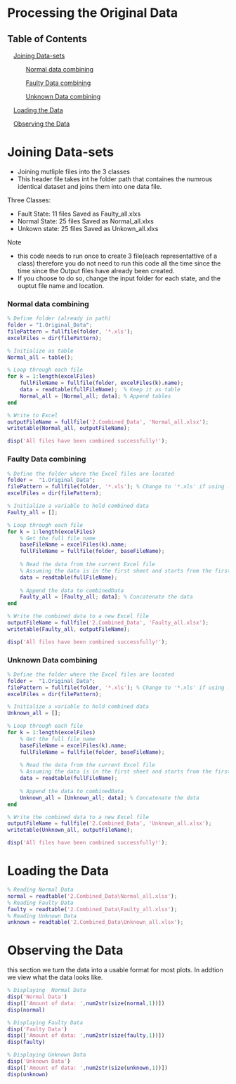 
# Processing the Original Data
<a name="beginToc"></a>

## Table of Contents
&emsp;[Joining Data\-sets](#joining-data-sets)
 
&emsp;&emsp;&emsp;[Normal data combining](#normal-data-combining)
 
&emsp;&emsp;&emsp;[Faulty Data combining](#faulty-data-combining)
 
&emsp;&emsp;&emsp;[Unknown Data combining](#unknown-data-combining)
 
&emsp;[Loading the Data](#loading-the-data)
 
&emsp;[Observing the Data](#observing-the-data)
 
<a name="endToc"></a>

# Joining Data\-sets
-  Joining mutliple files into the 3 classes 
-  This header file takes int he folder path that containes the numrous identical dataset and joins them into one data file. 

Three Classes:

-  Fault State: 11 files  Saved as Faulty\_all.xlxs 
-  Normal State: 25 files  Saved as Normal\_all.xlxs 
-  Unkown state: 25 files  Saved as Unkown\_all.xlxs 

Note

-  this code needs to run once to create 3 file(each representattive of a class) therefore you do not need to run this code all the time since the time since the Output files have already been created. 
-  If you choose to do so, change the input folder for each state, and the ouptut file name and location. 

### Normal data combining
```matlab
% Define folder (already in path)
folder = "1.Original_Data";
filePattern = fullfile(folder, '*.xls');
excelFiles = dir(filePattern);

% Initialize as table
Normal_all = table();

% Loop through each file
for k = 1:length(excelFiles)
    fullFileName = fullfile(folder, excelFiles(k).name);
    data = readtable(fullFileName);  % Keep it as table
    Normal_all = [Normal_all; data]; % Append tables
end

% Write to Excel
outputFileName = fullfile('2.Combined_Data', 'Normal_all.xlsx');
writetable(Normal_all, outputFileName);

disp('All files have been combined successfully!');
```

### Faulty Data combining
```matlab
% Define the folder where the Excel files are located
folder =  "1.Original_Data";
filePattern = fullfile(folder, '*.xls'); % Change to '*.xls' if using .xls files
excelFiles = dir(filePattern);

% Initialize a variable to hold combined data
Faulty_all = [];

% Loop through each file
for k = 1:length(excelFiles)
    % Get the full file name
    baseFileName = excelFiles(k).name;
    fullFileName = fullfile(folder, baseFileName);
    
    % Read the data from the current Excel file
    % Assuming the data is in the first sheet and starts from the first row
    data = readtable(fullFileName);
    
    % Append the data to combinedData
    Faulty_all = [Faulty_all; data]; % Concatenate the data
end

% Write the combined data to a new Excel file
outputFileName = fullfile('2.Combined_Data', 'Faulty_all.xlsx');
writetable(Faulty_all, outputFileName);

disp('All files have been combined successfully!');
```

### Unknown Data combining
```matlab
% Define the folder where the Excel files are located
folder =  "1.Original_Data";
filePattern = fullfile(folder, '*.xls'); % Change to '*.xls' if using .xls files
excelFiles = dir(filePattern);

% Initialize a variable to hold combined data
Unknown_all = [];

% Loop through each file
for k = 1:length(excelFiles)
    % Get the full file name
    baseFileName = excelFiles(k).name;
    fullFileName = fullfile(folder, baseFileName);
    
    % Read the data from the current Excel file
    % Assuming the data is in the first sheet and starts from the first row
    data = readtable(fullFileName);
    
    % Append the data to combinedData
    Unknown_all = [Unknown_all; data]; % Concatenate the data
end

% Write the combined data to a new Excel file
outputFileName = fullfile('2.Combined_Data', 'Unknown_all.xlsx');
writetable(Unknown_all, outputFileName);

disp('All files have been combined successfully!');
```

# Loading the Data
```matlab
% Reading Normal Data
normal = readtable('2.Combined_Data\Normal_all.xlsx');
% Reading Faulty Data
faulty = readtable('2.Combined_Data\Faulty_all.xlsx');
% Reading Unknown Data
unknown = readtable('2.Combined_Data\Unknown_all.xlsx');
```

# Observing the Data

this section we turn the data into a usable format for most plots. In addtion we view what the data looks like.

```matlab
% Displaying  Normal Data
disp('Normal Data')
disp(['Amount of data: ',num2str(size(normal,1))])
disp(normal)

% Displaying Faulty Data
disp('Faulty Data')
disp(['Amount of data: ',num2str(size(faulty,1))])
disp(faulty)

% Displaying Unknown Data
disp('Unknown Data')
disp(['Amount of data: ',num2str(size(unknown,1))])
disp(unknown)
```
